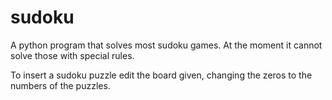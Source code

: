 # sudoku
A python program that solves most sudoku games.  At the moment it cannot solve those with special rules.

To insert a sudoku puzzle edit the board given, changing the zeros to the numbers of the puzzles.

